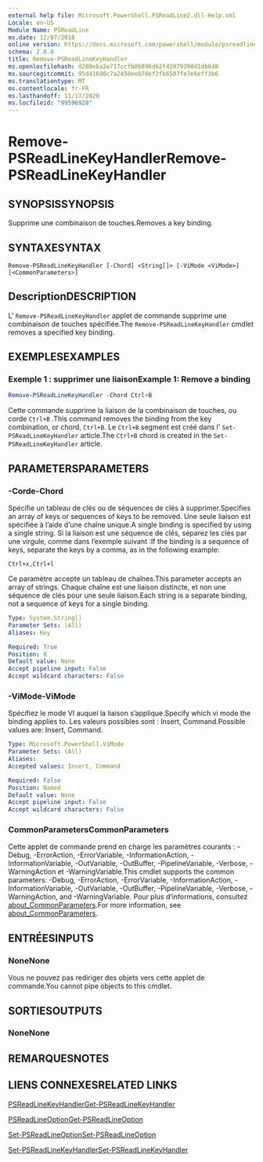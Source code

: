 ```yaml
---
external help file: Microsoft.PowerShell.PSReadLine2.dll-Help.xml
Locale: en-US
Module Name: PSReadLine
ms.date: 12/07/2018
online version: https://docs.microsoft.com/powershell/module/psreadline/remove-psreadlinekeyhandler?view=powershell-7.2&WT.mc_id=ps-gethelp
schema: 2.0.0
title: Remove-PSReadLineKeyHandler
ms.openlocfilehash: d280eba2e717ccfb0b896d62f42079390d1db848
ms.sourcegitcommit: 95d41698c7a2450eeb70ef2fb6507fe7e6eff3b6
ms.translationtype: MT
ms.contentlocale: fr-FR
ms.lasthandoff: 11/17/2020
ms.locfileid: "99596928"
---
```

# <span data-ttu-id="4f245-102">Remove-PSReadLineKeyHandler</span><span class="sxs-lookup"><span data-stu-id="4f245-102">Remove-PSReadLineKeyHandler</span></span>

## <span data-ttu-id="4f245-103">SYNOPSIS</span><span class="sxs-lookup"><span data-stu-id="4f245-103">SYNOPSIS</span></span>
<span data-ttu-id="4f245-104">Supprime une combinaison de touches.</span><span class="sxs-lookup"><span data-stu-id="4f245-104">Removes a key binding.</span></span>

## <span data-ttu-id="4f245-105">SYNTAXE</span><span class="sxs-lookup"><span data-stu-id="4f245-105">SYNTAX</span></span>

```
Remove-PSReadLineKeyHandler [-Chord] <String[]> [-ViMode <ViMode>] [<CommonParameters>]
```

## <span data-ttu-id="4f245-106">Description</span><span class="sxs-lookup"><span data-stu-id="4f245-106">DESCRIPTION</span></span>

<span data-ttu-id="4f245-107">L' `Remove-PSReadLineKeyHandler` applet de commande supprime une combinaison de touches spécifiée.</span><span class="sxs-lookup"><span data-stu-id="4f245-107">The `Remove-PSReadLineKeyHandler` cmdlet removes a specified key binding.</span></span>

## <span data-ttu-id="4f245-108">EXEMPLES</span><span class="sxs-lookup"><span data-stu-id="4f245-108">EXAMPLES</span></span>

### <span data-ttu-id="4f245-109">Exemple 1 : supprimer une liaison</span><span class="sxs-lookup"><span data-stu-id="4f245-109">Example 1: Remove a binding</span></span>

```powershell
Remove-PSReadLineKeyHandler -Chord Ctrl+B
```

<span data-ttu-id="4f245-110">Cette commande supprime la liaison de la combinaison de touches, ou corde `Ctrl+B` .</span><span class="sxs-lookup"><span data-stu-id="4f245-110">This command removes the binding from the key combination, or chord, `Ctrl+B`.</span></span> <span data-ttu-id="4f245-111">Le `Ctrl+B` segment est créé dans l' `Set-PSReadLineKeyHandler` article.</span><span class="sxs-lookup"><span data-stu-id="4f245-111">The `Ctrl+B` chord is created in the `Set-PSReadLineKeyHandler` article.</span></span>

## <span data-ttu-id="4f245-112">PARAMETERS</span><span class="sxs-lookup"><span data-stu-id="4f245-112">PARAMETERS</span></span>

### <span data-ttu-id="4f245-113">-Corde</span><span class="sxs-lookup"><span data-stu-id="4f245-113">-Chord</span></span>

<span data-ttu-id="4f245-114">Spécifie un tableau de clés ou de séquences de clés à supprimer.</span><span class="sxs-lookup"><span data-stu-id="4f245-114">Specifies an array of keys or sequences of keys to be removed.</span></span> <span data-ttu-id="4f245-115">Une seule liaison est spécifiée à l’aide d’une chaîne unique.</span><span class="sxs-lookup"><span data-stu-id="4f245-115">A single binding is specified by using a single string.</span></span> <span data-ttu-id="4f245-116">Si la liaison est une séquence de clés, séparez les clés par une virgule, comme dans l’exemple suivant :</span><span class="sxs-lookup"><span data-stu-id="4f245-116">If the binding is a sequence of keys, separate the keys by a comma, as in the following example:</span></span>

`Ctrl+x,Ctrl+l`

<span data-ttu-id="4f245-117">Ce paramètre accepte un tableau de chaînes.</span><span class="sxs-lookup"><span data-stu-id="4f245-117">This parameter accepts an array of strings.</span></span> <span data-ttu-id="4f245-118">Chaque chaîne est une liaison distincte, et non une séquence de clés pour une seule liaison.</span><span class="sxs-lookup"><span data-stu-id="4f245-118">Each string is a separate binding, not a sequence of keys for a single binding.</span></span>

```yaml
Type: System.String[]
Parameter Sets: (All)
Aliases: Key

Required: True
Position: 0
Default value: None
Accept pipeline input: False
Accept wildcard characters: False
```

### <span data-ttu-id="4f245-119">-ViMode</span><span class="sxs-lookup"><span data-stu-id="4f245-119">-ViMode</span></span>

<span data-ttu-id="4f245-120">Spécifiez le mode VI auquel la liaison s’applique.</span><span class="sxs-lookup"><span data-stu-id="4f245-120">Specify which vi mode the binding applies to.</span></span> <span data-ttu-id="4f245-121">Les valeurs possibles sont : Insert, Command.</span><span class="sxs-lookup"><span data-stu-id="4f245-121">Possible values are: Insert, Command.</span></span>

```yaml
Type: Microsoft.PowerShell.ViMode
Parameter Sets: (All)
Aliases:
Accepted values: Insert, Command

Required: False
Position: Named
Default value: None
Accept pipeline input: False
Accept wildcard characters: False
```

### <span data-ttu-id="4f245-122">CommonParameters</span><span class="sxs-lookup"><span data-stu-id="4f245-122">CommonParameters</span></span>

<span data-ttu-id="4f245-123">Cette applet de commande prend en charge les paramètres courants : -Debug, -ErrorAction, -ErrorVariable, -InformationAction, -InformationVariable, -OutVariable, -OutBuffer, -PipelineVariable, -Verbose, -WarningAction et -WarningVariable.</span><span class="sxs-lookup"><span data-stu-id="4f245-123">This cmdlet supports the common parameters: -Debug, -ErrorAction, -ErrorVariable, -InformationAction, -InformationVariable, -OutVariable, -OutBuffer, -PipelineVariable, -Verbose, -WarningAction, and -WarningVariable.</span></span> <span data-ttu-id="4f245-124">Pour plus d’informations, consultez [about_CommonParameters](http://go.microsoft.com/fwlink/?LinkID=113216).</span><span class="sxs-lookup"><span data-stu-id="4f245-124">For more information, see [about_CommonParameters](http://go.microsoft.com/fwlink/?LinkID=113216).</span></span>

## <span data-ttu-id="4f245-125">ENTRÉES</span><span class="sxs-lookup"><span data-stu-id="4f245-125">INPUTS</span></span>

### <span data-ttu-id="4f245-126">None</span><span class="sxs-lookup"><span data-stu-id="4f245-126">None</span></span>

<span data-ttu-id="4f245-127">Vous ne pouvez pas rediriger des objets vers cette applet de commande.</span><span class="sxs-lookup"><span data-stu-id="4f245-127">You cannot pipe objects to this cmdlet.</span></span>

## <span data-ttu-id="4f245-128">SORTIES</span><span class="sxs-lookup"><span data-stu-id="4f245-128">OUTPUTS</span></span>

### <span data-ttu-id="4f245-129">None</span><span class="sxs-lookup"><span data-stu-id="4f245-129">None</span></span>

## <span data-ttu-id="4f245-130">REMARQUES</span><span class="sxs-lookup"><span data-stu-id="4f245-130">NOTES</span></span>

## <span data-ttu-id="4f245-131">LIENS CONNEXES</span><span class="sxs-lookup"><span data-stu-id="4f245-131">RELATED LINKS</span></span>

[<span data-ttu-id="4f245-132">PSReadLineKeyHandler</span><span class="sxs-lookup"><span data-stu-id="4f245-132">Get-PSReadLineKeyHandler</span></span>](Get-PSReadLineKeyHandler.md)

[<span data-ttu-id="4f245-133">PSReadLineOption</span><span class="sxs-lookup"><span data-stu-id="4f245-133">Get-PSReadLineOption</span></span>](Get-PSReadLineOption.md)

[<span data-ttu-id="4f245-134">Set-PSReadLineOption</span><span class="sxs-lookup"><span data-stu-id="4f245-134">Set-PSReadLineOption</span></span>](Set-PSReadLineOption.md)

[<span data-ttu-id="4f245-135">Set-PSReadLineKeyHandler</span><span class="sxs-lookup"><span data-stu-id="4f245-135">Set-PSReadLineKeyHandler</span></span>](Set-PSReadLineKeyHandler.md)

